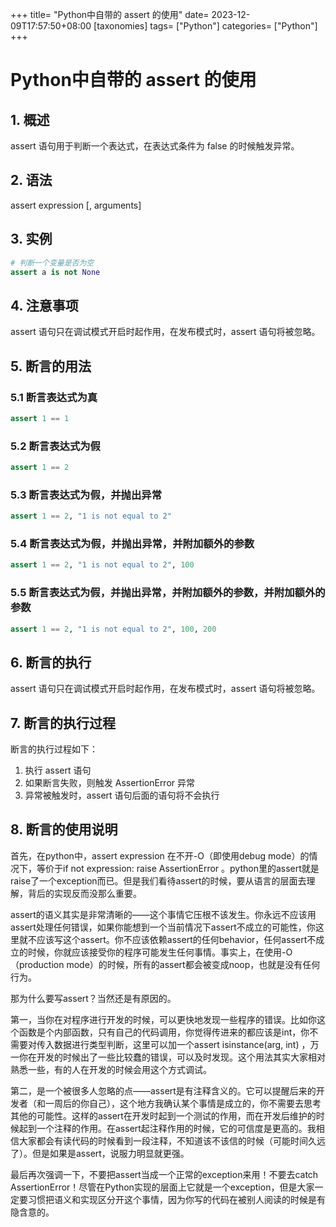 +++
title= "Python中自带的 assert 的使用"
date= 2023-12-09T17:57:50+08:00
[taxonomies]
tags= ["Python"]
categories= ["Python"]
+++

# Python中自带的 assert 的使用

## 1. 概述

assert 语句用于判断一个表达式，在表达式条件为 false 的时候触发异常。

## 2. 语法

assert expression [, arguments]

## 3. 实例

```python
# 判断一个变量是否为空
assert a is not None
```

## 4. 注意事项

assert 语句只在调试模式开启时起作用，在发布模式时，assert 语句将被忽略。

## 5. 断言的用法

### 5.1 断言表达式为真

```python
assert 1 == 1
```

### 5.2 断言表达式为假

```python
assert 1 == 2
```

### 5.3 断言表达式为假，并抛出异常

```python
assert 1 == 2, "1 is not equal to 2"
```

### 5.4 断言表达式为假，并抛出异常，并附加额外的参数

```python
assert 1 == 2, "1 is not equal to 2", 100
```

### 5.5 断言表达式为假，并抛出异常，并附加额外的参数，并附加额外的参数

```python
assert 1 == 2, "1 is not equal to 2", 100, 200
```

## 6. 断言的执行

assert 语句只在调试模式开启时起作用，在发布模式时，assert 语句将被忽略。

## 7. 断言的执行过程

断言的执行过程如下：

1. 执行 assert 语句
2. 如果断言失败，则触发 AssertionError 异常
3. 异常被触发时，assert 语句后面的语句将不会执行

## 8. 断言的使用说明

首先，在python中，assert expression 在不开-O（即使用debug mode）的情况下，等价于if not expression: raise AssertionError 。python里的assert就是raise了一个exception而已。但是我们看待assert的时候，要从语言的层面去理解，背后的实现反而没那么重要。

assert的语义其实是非常清晰的——这个事情它压根不该发生。你永远不应该用assert处理任何错误，如果你能想到一个当前情况下assert不成立的可能性，你这里就不应该写这个assert。你不应该依赖assert的任何behavior，任何assert不成立的时候，你就应该接受你的程序可能发生任何事情。事实上，在使用-O（production mode）的时候，所有的assert都会被变成noop，也就是没有任何行为。

那为什么要写assert？当然还是有原因的。

第一，当你在对程序进行开发的时候，可以更快地发现一些程序的错误。比如你这个函数是个内部函数，只有自己的代码调用，你觉得传进来的都应该是int，你不需要对传入数据进行类型判断，这里可以加一个assert isinstance(arg, int) ，万一你在开发的时候出了一些比较蠢的错误，可以及时发现。这个用法其实大家相对熟悉一些，有的人在开发的时候会用这个方式调试。

第二，是一个被很多人忽略的点——assert是有注释含义的。它可以提醒后来的开发者（和一周后的你自己），这个地方我确认某个事情是成立的，你不需要去思考其他的可能性。这样的assert在开发时起到一个测试的作用，而在开发后维护的时候起到一个注释的作用。在assert起注释作用的时候，它的可信度是更高的。我相信大家都会有读代码的时候看到一段注释，不知道该不该信的时候（可能时间久远了）。但是如果是assert，说服力明显就更强。

最后再次强调一下，不要把assert当成一个正常的exception来用！不要去catch AssertionError！尽管在Python实现的层面上它就是一个exception，但是大家一定要习惯把语义和实现区分开这个事情，因为你写的代码在被别人阅读的时候是有隐含意的。
